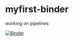 # myfirst-binder
working on pipelines

[![Binder](https://mybinder.org/badge_logo.svg)](https://mybinder.org/v2/gh/gteklay/myfirst-binder/HEAD)
